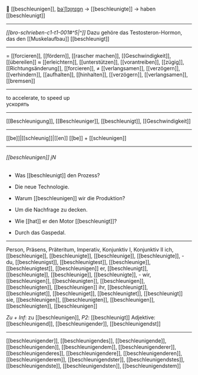 🚀 [[beschleunigen]], [bəˈʃlɔɪ̯nɪɡn̩](https://youglish.com/pronounce/beschleunigen/german) → [[beschleunigte]] → haben [[beschleunigt]]

---
*[[bro-schrieben-c1-t1-001#^5|^]]* Dazu gehöre das Testosteron-Hormon, das den [[Muskelaufbau]] [[beschleunigt]]

---
= [[forcieren]], [[fördern]], [[rascher machen]],  [[Geschwindigkeit]], [[übereilen]]
≈ [[erleichtern]], [[unterstützen]], [[vorantreiben]], [[zügig]], [[Richtungsänderung]],  [[forcieren]],
≠ [[verlangsamen]], [[verzögern]], [[verhindern]], [[aufhalten]], [[hinhalten]], [[verzögern]], [[verlangsamen]], [[bremsen]]

---
to accelerate, to speed up  
ускорять

---
[[Beschleunigung]], [[Beschleuniger]], [[beschleunigt]], [[Geschwindigkeit]]

---
[[be]]|[[schleunig]]|[[en]]
[[be]] + [[schleunigen]]


---
###### [[beschleunigen]] jN
- Was [[beschleunigt]] den Prozess?
- Die neue Technologie.

- Warum [[beschleunigen]] wir die Produktion?
- Um die Nachfrage zu decken.

- Wie [[hat]] er den Motor [[beschleunigt]]?
- Durch das Gaspedal.

---
Person, Präsens, Präteritum, Imperativ, Konjunktiv I, Konjunktiv II
ich, [[beschleunige]], [[beschleunigte]], [[beschleunige]], [[beschleunigte]], -
du, [[beschleunigst]], [[beschleunigtest]], [[beschleunige]], [[beschleunigtest]], [[beschleunigen]]
er, [[beschleunigt]], [[beschleunigte]], [[beschleunige]], [[beschleunigte]], -
wir, [[beschleunigen]], [[beschleunigten]], [[beschleunigen]], [[beschleunigten]], [[beschleunigen]]
ihr, [[beschleunigt]], [[beschleunigtet]], [[beschleuniget]], [[beschleunigtet]], [[beschleunigt]]
sie, [[beschleunigen]], [[beschleunigten]], [[beschleunigen]], [[beschleunigten]], [[beschleunigen]]

*Zu + Inf*: zu [[beschleunigen]], *P2*: [[beschleunigt]]
Adjektive: [[beschleunigend]], [[beschleunigender]], [[beschleunigendst]]

---
[[beschleunigender]], [[beschleunigendes]], [[beschleunigende]], [[beschleunigenden]], [[beschleunigendem]], [[beschleunigenderer]], [[beschleunigenderes]], [[beschleunigendere]], [[beschleunigenderen]], [[beschleunigenderem]], [[beschleunigendster]], [[beschleunigendstes]], [[beschleunigendste]], [[beschleunigendsten]], [[beschleunigendstem]]